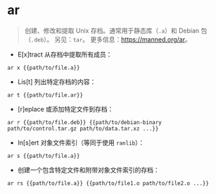 # ar

> 创建、修改和提取 Unix 存档。通常用于静态库（`.a`）和 Debian 包（`.deb`）。
> 另见：`tar`。
> 更多信息：<https://manned.org/ar>。

- E[x]tract 从存档中提取所有成员：

`ar x {{path/to/file.a}}`

- Lis[t] 列出特定存档的内容：

`ar t {{path/to/file.ar}}`

- [r]eplace 或添加特定文件到存档：

`ar r {{path/to/file.deb}} {{path/to/debian-binary path/to/control.tar.gz path/to/data.tar.xz ...}}`

- In[s]ert 对象文件索引（等同于使用 `ranlib`）：

`ar s {{path/to/file.a}}`

- 创建一个包含特定文件和附带对象文件索引的存档：

`ar rs {{path/to/file.a}} {{path/to/file1.o path/to/file2.o ...}}`